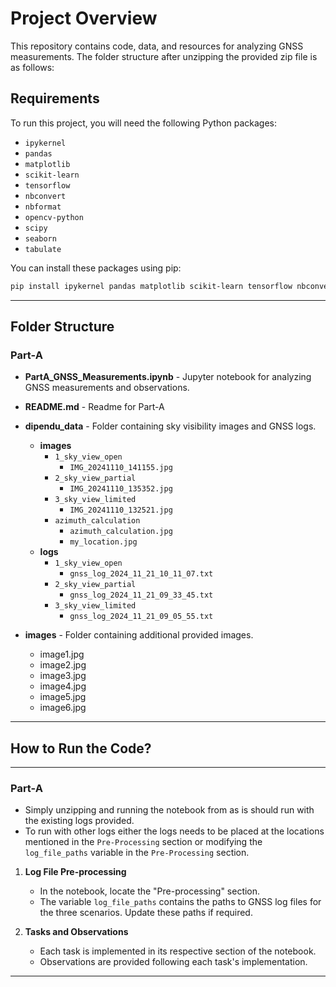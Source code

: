 # Project Overview

This repository contains code, data, and resources for analyzing GNSS measurements. The folder structure after unzipping the provided zip file is as follows:

## Requirements

To run this project, you will need the following Python packages:

- `ipykernel`
- `pandas`
- `matplotlib`
- `scikit-learn`
- `tensorflow`
- `nbconvert`
- `nbformat`
- `opencv-python`
- `scipy`
- `seaborn`
- `tabulate`

You can install these packages using pip:

```bash
pip install ipykernel pandas matplotlib scikit-learn tensorflow nbconvert nbformat opencv-python scipy seaborn tabulate
```

---

## Folder Structure

### Part-A

- **PartA_GNSS_Measurements.ipynb** - Jupyter notebook for analyzing GNSS measurements and observations.

- **README.md** - Readme for Part-A

- **dipendu_data** - Folder containing sky visibility images and GNSS logs.

  - **images**
    - `1_sky_view_open`
      - `IMG_20241110_141155.jpg`
    - `2_sky_view_partial`
      - `IMG_20241110_135352.jpg`
    - `3_sky_view_limited`
      - `IMG_20241110_132521.jpg`
    - `azimuth_calculation`
      - `azimuth_calculation.jpg`
      - `my_location.jpg`
  - **logs**
    - `1_sky_view_open`
      - `gnss_log_2024_11_21_10_11_07.txt`
    - `2_sky_view_partial`
      - `gnss_log_2024_11_21_09_33_45.txt`
    - `3_sky_view_limited`
      - `gnss_log_2024_11_21_09_05_55.txt`

- **images** - Folder containing additional provided images.
  - image1.jpg
  - image2.jpg
  - image3.jpg
  - image4.jpg
  - image5.jpg
  - image6.jpg

---

## How to Run the Code?

---

### Part-A

- Simply unzipping and running the notebook from as is should run with the existing logs provided.
- To run with other logs either the logs needs to be placed at the locations mentioned in the `Pre-Processing` section or modifying the `log_file_paths` variable in the `Pre-Processing` section.

1. **Log File Pre-processing**

   - In the notebook, locate the "Pre-processing" section.
   - The variable `log_file_paths` contains the paths to GNSS log files for the three scenarios. Update these paths if required.

2. **Tasks and Observations**
   - Each task is implemented in its respective section of the notebook.
   - Observations are provided following each task's implementation.

---
